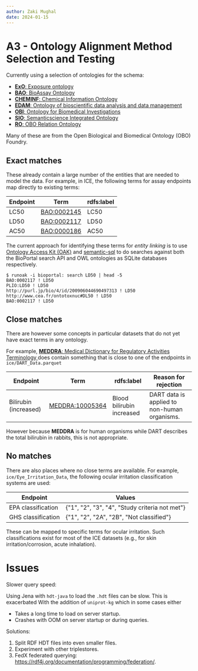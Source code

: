 ```yaml
---
author: Zaki Mughal
date: 2024-01-15
---
```


# A3 - Ontology Alignment Method Selection and Testing

Currently using a selection of ontologies for the schema:

 - [__ExO__: Exposure ontology](https://purl.bioontology.org/ontology/EXO)
 - [__BAO__: BioAssay Ontology](https://purl.bioontology.org/ontology/BAO)
 - [__CHEMINF__: Chemical Information Ontology](https://purl.bioontology.org/ontology/CHEMINF)
 - [__EDAM__: Ontology of bioscientific data analysis and data management](https://purl.bioontology.org/ontology/EDAM)
 - [__OBI__: Ontology for Biomedical Investigations](https://purl.bioontology.org/ontology/OBI)
 - [__SIO__: Semanticscience Integrated Ontology](https://purl.bioontology.org/ontology/SIO)
 - [__RO__: OBO Relation Ontology](https://purl.bioontology.org/ontology/OBOREL)

Many of these are from the Open Biological and Biomedical Ontology (OBO) Foundry.

## Exact matches

These already contain a large number of the entities that are needed to model
the data. For example, in ICE, the following terms for assay endpoints map
directly to existing terms:

<!---

```shell
$ runoak -i bioportal: info BAO:0002145 BAO:0002117 BAO:0000186
BAO:0002145 ! LC50
BAO:0002117 ! LD50
BAO:0000186 ! AC50
```

--->

| Endpoint              | Term                                                                                                                          | rdfs:label                |
| --------------------- | ----------------------------------------------------------------------------------------------------------------------------- | ------------------------- |
| LC50                  | [BAO:0002145](https://purl.bioontology.org/ontology/BAO?conceptid=http%3A%2F%2Fwww.bioassayontology.org%2Fbao%23BAO_0002145)  | LC50                      |
| LD50                  | [BAO:0002117](https://purl.bioontology.org/ontology/BAO?conceptid=http%3A%2F%2Fwww.bioassayontology.org%2Fbao%23BAO_0002117)  | LD50                      |
| AC50                  | [BAO:0000186](https://purl.bioontology.org/ontology/BAO?conceptid=http%3A%2F%2Fwww.bioassayontology.org%2Fbao%23BAO_0000186)  | AC50                      |

The current approach for identifying these terms for _entity linking_
is to use [Ontology Access Kit (OAK)](https://incatools.github.io/ontology-access-kit/)
and [semantic-sql](https://github.com/INCATools/semantic-sql) to do searches
against both the BioPortal search API and OWL ontologies as SQLite databases
respectively.

```shell
$ runoak -i bioportal: search LD50 | head -5
BAO:0002117 ! LD50
PLIO:LD50 ! LD50
http://purl.jp/bio/4/id/200906044690497313 ! LD50
http://www.cea.fr/ontotoxnuc#DL50 ! LD50
BAO:0002117 ! LD50
```

## Close matches

There are however some concepts in particular datasets that do not yet have
exact terms in any ontology.

For example, [ __MEDDRA__: Medical Dictionary for Regulatory Activities
Terminology ](https://purl.bioontology.org/ontology/MEDDRA) does contain
something that is close to one of the endpoints in `ice/DART_Data.parquet`

<!--

```shell
duckdb -c "$(cat <<EOF
    SELECT DISTINCT Species, Endpoint, Response, "Unified Medical Language System"
    FROM "data-source/ice/DART_Data.parquet"
    WHERE Endpoint LIKE 'Bilirubin%';
EOF
)";
```

-->


| Endpoint              | Term                                                                                                                          | rdfs:label                | Reason for rejection                         |
| --------------------- | ----------------------------------------------------------------------------------------------------------------------------- | ------------------------- | -------------------------------------------- |
| Bilirubin (increased) | [MEDDRA:10005364](http://purl.bioontology.org/ontology/MEDDRA/10005364)                                                       | Blood bilirubin increased | DART data is applied to non-human organisms. |


However because __MEDDRA__ is for human organisms while DART describes the
total bilirubin in rabbits, this is not appropriate.

## No matches

There are also places where no close terms are available. For example,
`ice/Eye_Irritation_Data`, the following ocular irritation classification
systems are used:

<!--

```shell

duckdb -c "$(cat <<EOF

    -- Possible values for EPA or GHS classification
    SELECT DISTINCT Endpoint, Response
    FROM "data-source/ice/Eye_Irritation_Data.parquet"
    WHERE
        Endpoint LIKE 'EPA%'
        OR
        Endpoint LIKE 'GHS%'
    ORDER BY Endpoint, Response ;

    -- Count of EPA, GHS pairs
    SELECT tuple, COUNT(*)
    FROM (
        SELECT { "EPA": t1.Response, "GHS": t2.Response} AS tuple
        FROM "data-source/ice/Eye_Irritation_Data.parquet" AS t1
            INNER JOIN "data-source/ice/Eye_Irritation_Data.parquet" AS t2
            ON t1."DTXSID" = t2."DTXSID"
        WHERE
            t1.Endpoint LIKE 'EPA%'
            AND
            t2.Endpoint LIKE 'GHS%'
    )
    GROUP BY tuple
    ORDER BY tuple;
EOF
)";

```

-->

| Endpoint           | Values                                         |
| ------------------ | ---------------------------------------------- |
| EPA classification | {"1", "2", "3", "4", "Study criteria not met"} |
| GHS classification | {"1", "2", "2A", "2B", "Not classified"}       |

These can be mapped to specific terms for ocular irritation. Such
classifications exist for most of the ICE datasets (e.g., for skin
irritation/corrosion, acute inhalation).

<!--

# List of Endpoints for EPA or GHS classification systems
```shell
./report/2024-01-15/ice-dump-endpoint.sh | grep -P 'EPA|GHS'
```

-->

# Issues

Slower query speed:

Using Jena with `hdt-java` to load the `.hdt` files can be slow.  This is
exacerbated With the addition of `uniprot-kg` which in some cases either

  - Takes a long time to load on server startup.
  - Crashes with OOM on server startup or during queries.

Solutions:

  1. Split RDF HDT files into even smaller files.
  2. Experiment with other triplestores.
  3. FedX federated querying: <https://rdf4j.org/documentation/programming/federation/>.
